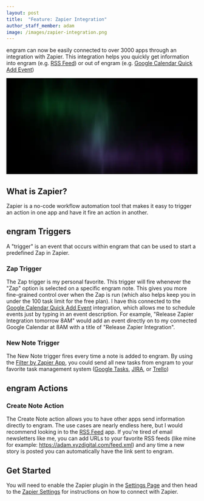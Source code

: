 ```yaml
---
layout: post
title:  "Feature: Zapier Integration"
author_staff_member: adam
image: /images/zapier-integration.png
---
```


engram can now be easily connected to over 3000 apps through an integration with Zapier. This integration helps you quickly get information into engram (e.g. [RSS Feed](https://zapier.com/apps/engram/integrations/rss)) or out of engram (e.g. [Google Calendar Quick Add Event](https://zapier.com/apps/engram/integrations/google-calendar))

![Zapier Integration Animation](/images/zapier-integration.webp)

## What is Zapier?

Zapier is a no-code workflow automation tool that makes it easy to trigger an action in one app and have it fire an action in another.

## engram Triggers

A "trigger" is an event that occurs within engram that can be used to start a predefined Zap in Zapier.

### Zap Trigger

The Zap trigger is my personal favorite.  This trigger will fire whenever the "Zap" option is selected on a specific engram note. This gives you more fine-grained control over when the Zap is run (which also helps keep you in under the 100 task limit for the free plan). I have this connected to the [Google Calendar Quick Add Event](https://zapier.com/apps/engram/integrations/google-calendar) integration, which allows me to schedule events just by typing in an event description.  For example, "Release Zapier Integration tomorrow 8AM" would add an event directly on to my connected Google Calendar at 8AM with a title of "Release Zapier Integration".

### New Note Trigger

The New Note trigger fires every time a note is added to engram. By using the [Filter by Zapier App](https://zapier.com/apps/engram/integrations/filter), you could send all new tasks from engram to your favorite task management system ([Google Tasks](https://zapier.com/apps/engram/integrations/google-tasks), [JIRA](https://zapier.com/apps/engram/integrations/jira), or [Trello](https://zapier.com/apps/engram/integrations/trello))

## engram Actions

### Create Note Action

The Create Note action allows you to have other apps send information directly to engram. The use cases are nearly endless here, but I would recommend looking in to the [RSS Feed](https://zapier.com/apps/engram/integrations/rss) app. If you're tired of email newsletters like me, you can add URLs to your favorite RSS feeds (like mine for example: https://adam.xyzdigital.com/feed.xml) and any time a new story is posted you can automatically have the link sent to engram.

## Get Started

You will need to enable the Zapier plugin in the [Settings Page](https://engram.xyzdigital.com/settings) and then head to the [Zapier Settings](https://engram.xyzdigital.com/settings/zapier) for instructions on how to connect with Zapier.